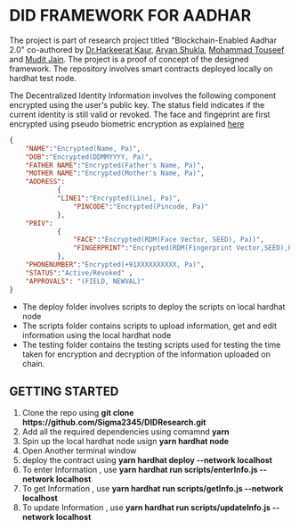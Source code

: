 # DID FRAMEWORK FOR AADHAR

The project is part of research project titled "Blockchain-Enabled Aadhar 2.0" co-authored by <a href="https://iitjammu.ac.in/computer_science_engineering/faculty-list/~harkeeratkaur">Dr.Harkeerat Kaur</a>, <a href="https://github.com/aryannewyork">Aryan Shukla</a>, <a href="https://github.com/Touseef-md">Mohammad Touseef</a> and <a href="https://github.com/Sigma2345/" >Mudit Jain</a>. The project is a proof of concept of the designed framework. The repository involves smart contracts deployed locally on hardhat test node.

The Decentralized Identity Information involves the following component encrypted using the user's public key. The status field indicates if the current identity is still valid or revoked. The face and fingeprint are first encrypted using pseudo biometric encryption as explained 
<a href="https://scholar.google.co.in/citations?view_op=view_citation&hl=en&user=Mt1kwb0AAAAJ&citation_for_view=Mt1kwb0AAAAJ:IjCSPb-OGe4C" >here</a> 

```json
{
    "NAME":"Encrypted(Name, Pa)",
    "DOB":"Encrypted(DDMMYYYY, Pa)",
    "FATHER NAME":"Encrypted(Father's Name, Pa)",
    "MOTHER NAME":"Encrypted(Mother's Name, Pa)",
    "ADDRESS":
            {
            "LINE1":"Encrypted(Line1, Pa)",
                "PINCODE":"Encrypted(Pincode, Pa)"
            },
    "PBIV":
            {
                "FACE":"Encrypted(RDM(Face Vector, SEED), Pa))",
                "FINGERPRINT":"Encrypted(RDM(Fingerprint Vector,SEED),Pa)"
            },
    "PHONENUMBER":"Encrypted(+91XXXXXXXXXX, Pa)",
    "STATUS":"Active/Revoked" , 
    "APPROVALS": "(FIELD, NEWVAL)"   
}
```
<ul>
    <li>
        The deploy folder involves scripts to deploy the scripts on local hardhat node  
    </li>
    <li>
        The scripts folder contains scripts to upload information, get and edit information using the local hardhat node 
    </li>
    <li>
        The testing folder contains the testing scripts used for testing the time taken for encryption and decryption of the information uploaded on chain. 
    </li>
</ul>


## GETTING STARTED
<ol>
    <li>
        Clone the repo using <b>git clone https://github.com/Sigma2345/DIDResearch.git</b>
    </li>
    <li>Add all the required dependencies using comamnd <b>yarn</b> </li>
    <li>Spin up the local hardhat node usign <b>yarn hardhat node</b></li>
    <li>Open Another terminal window</li>
    <li>deploy the contract using <b>yarn hardhat deploy --network localhost</b></li>
    <li>To enter Information , use <b>yarn hardhat run scripts/enterInfo.js --network localhost</b></li>
    <li>To get Information , use <b>yarn hardhat run scripts/getInfo.js --network localhost</b></li>
    <li>To update Information , use <b>yarn hardhat run scripts/updateInfo.js --network localhost</b></li>
</ol>
